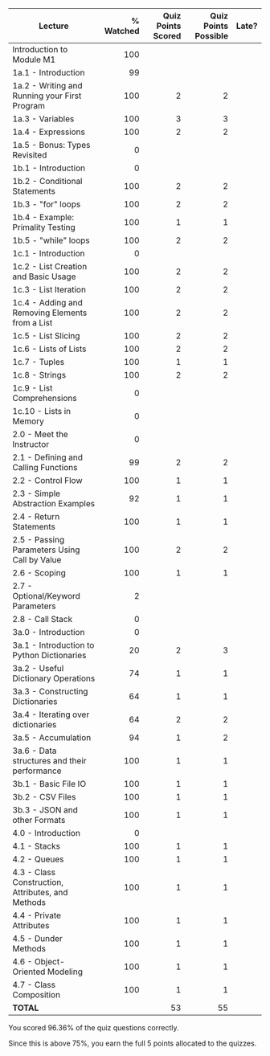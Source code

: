 |                      Lecture                      | % Watched | Quiz Points Scored | Quiz Points Possible | Late? |
|---------------------------------------------------|----------:|-------------------:|---------------------:|-------|
| Introduction to Module M1                         |       100 |                    |                      |       |
| 1a.1 - Introduction                               |        99 |                    |                      |       |
| 1a.2 - Writing and Running your First Program     |       100 |                  2 |                    2 |       |
| 1a.3 - Variables                                  |       100 |                  3 |                    3 |       |
| 1a.4 - Expressions                                |       100 |                  2 |                    2 |       |
| 1a.5 - Bonus: Types Revisited                     |         0 |                    |                      |       |
| 1b.1 - Introduction                               |         0 |                    |                      |       |
| 1b.2 - Conditional Statements                     |       100 |                  2 |                    2 |       |
| 1b.3 - "for" loops                                |       100 |                  2 |                    2 |       |
| 1b.4 - Example: Primality Testing                 |       100 |                  1 |                    1 |       |
| 1b.5 - "while" loops                              |       100 |                  2 |                    2 |       |
| 1c.1 - Introduction                               |         0 |                    |                      |       |
| 1c.2 - List Creation and Basic Usage              |       100 |                  2 |                    2 |       |
| 1c.3 - List Iteration                             |       100 |                  2 |                    2 |       |
| 1c.4 - Adding and Removing Elements from a List   |       100 |                  2 |                    2 |       |
| 1c.5 - List Slicing                               |       100 |                  2 |                    2 |       |
| 1c.6 - Lists of Lists                             |       100 |                  2 |                    2 |       |
| 1c.7 - Tuples                                     |       100 |                  1 |                    1 |       |
| 1c.8 - Strings                                    |       100 |                  2 |                    2 |       |
| 1c.9 - List Comprehensions                        |         0 |                    |                      |       |
| 1c.10 - Lists in Memory                           |         0 |                    |                      |       |
| 2.0 - Meet the Instructor                         |         0 |                    |                      |       |
| 2.1 - Defining and Calling Functions              |        99 |                  2 |                    2 |       |
| 2.2 - Control Flow                                |       100 |                  1 |                    1 |       |
| 2.3 - Simple Abstraction Examples                 |        92 |                  1 |                    1 |       |
| 2.4 - Return Statements                           |       100 |                  1 |                    1 |       |
| 2.5 - Passing Parameters Using Call by Value      |       100 |                  2 |                    2 |       |
| 2.6 - Scoping                                     |       100 |                  1 |                    1 |       |
| 2.7 - Optional/Keyword Parameters                 |         2 |                    |                      |       |
| 2.8 - Call Stack                                  |         0 |                    |                      |       |
| 3a.0 - Introduction                               |         0 |                    |                      |       |
| 3a.1 - Introduction to Python Dictionaries        |        20 |                  2 |                    3 |       |
| 3a.2 - Useful Dictionary Operations               |        74 |                  1 |                    1 |       |
| 3a.3 - Constructing Dictionaries                  |        64 |                  1 |                    1 |       |
| 3a.4 - Iterating over dictionaries                |        64 |                  2 |                    2 |       |
| 3a.5 - Accumulation                               |        94 |                  1 |                    2 |       |
| 3a.6 - Data structures and their performance      |       100 |                  1 |                    1 |       |
| 3b.1 - Basic File IO                              |       100 |                  1 |                    1 |       |
| 3b.2 - CSV Files                                  |       100 |                  1 |                    1 |       |
| 3b.3 - JSON and other Formats                     |       100 |                  1 |                    1 |       |
| 4.0 - Introduction                                |         0 |                    |                      |       |
| 4.1 - Stacks                                      |       100 |                  1 |                    1 |       |
| 4.2 - Queues                                      |       100 |                  1 |                    1 |       |
| 4.3 - Class Construction, Attributes, and Methods |       100 |                  1 |                    1 |       |
| 4.4 - Private Attributes                          |       100 |                  1 |                    1 |       |
| 4.5 - Dunder Methods                              |       100 |                  1 |                    1 |       |
| 4.6 - Object-Oriented Modeling                    |       100 |                  1 |                    1 |       |
| 4.7 - Class Composition                           |       100 |                  1 |                    1 |       |
| **TOTAL**                                         |           |                 53 |                   55 |       |

You scored 96.36% of the quiz questions correctly.

Since this is above 75%, you earn the full 5 points allocated to the quizzes.

